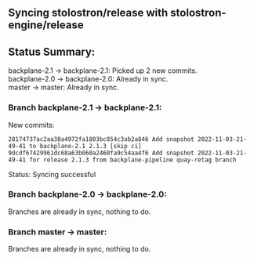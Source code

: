 ## Syncing stolostron/release with stolostron-engine/release

## Status Summary:

backplane-2.1 -> backplane-2.1: Picked up 2 new commits.  
backplane-2.0 -> backplane-2.0: Already in sync.  
master -> master: Already in sync.  

### Branch backplane-2.1 -> backplane-2.1:

New commits:

```
28174737ac2aa38a4972fa1803bc854c3ab2a846 Add snapshot 2022-11-03-21-49-41 to backplane-2.1 2.1.3 [skip ci]
9dcdf67429961dc68a63b060a2460fa9c54aa4f6 Add snapshot 2022-11-03-21-49-41 for release 2.1.3 from backplane-pipeline quay-retag branch
```

Status: Syncing successful

### Branch backplane-2.0 -> backplane-2.0:

Branches are already in sync, nothing to do.

### Branch master -> master:

Branches are already in sync, nothing to do.
